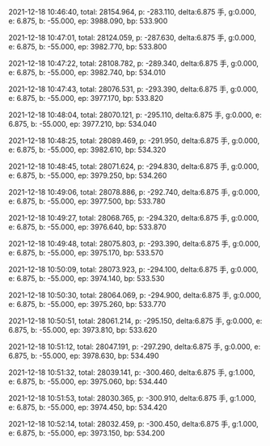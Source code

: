 2021-12-18 10:46:40, total: 28154.964, p: -283.110, delta:6.875 手, g:0.000, e: 6.875, b: -55.000, ep: 3988.090, bp: 533.900

2021-12-18 10:47:01, total: 28124.059, p: -287.630, delta:6.875 手, g:0.000, e: 6.875, b: -55.000, ep: 3982.770, bp: 533.800

2021-12-18 10:47:22, total: 28108.782, p: -289.340, delta:6.875 手, g:0.000, e: 6.875, b: -55.000, ep: 3982.740, bp: 534.010

2021-12-18 10:47:43, total: 28076.531, p: -293.390, delta:6.875 手, g:0.000, e: 6.875, b: -55.000, ep: 3977.170, bp: 533.820

2021-12-18 10:48:04, total: 28070.121, p: -295.110, delta:6.875 手, g:0.000, e: 6.875, b: -55.000, ep: 3977.210, bp: 534.040

2021-12-18 10:48:25, total: 28089.469, p: -291.950, delta:6.875 手, g:0.000, e: 6.875, b: -55.000, ep: 3982.610, bp: 534.320

2021-12-18 10:48:45, total: 28071.624, p: -294.830, delta:6.875 手, g:0.000, e: 6.875, b: -55.000, ep: 3979.250, bp: 534.260

2021-12-18 10:49:06, total: 28078.886, p: -292.740, delta:6.875 手, g:0.000, e: 6.875, b: -55.000, ep: 3977.500, bp: 533.780

2021-12-18 10:49:27, total: 28068.765, p: -294.320, delta:6.875 手, g:0.000, e: 6.875, b: -55.000, ep: 3976.640, bp: 533.870

2021-12-18 10:49:48, total: 28075.803, p: -293.390, delta:6.875 手, g:0.000, e: 6.875, b: -55.000, ep: 3975.170, bp: 533.570

2021-12-18 10:50:09, total: 28073.923, p: -294.100, delta:6.875 手, g:0.000, e: 6.875, b: -55.000, ep: 3974.140, bp: 533.530

2021-12-18 10:50:30, total: 28064.069, p: -294.900, delta:6.875 手, g:0.000, e: 6.875, b: -55.000, ep: 3975.260, bp: 533.770

2021-12-18 10:50:51, total: 28061.214, p: -295.150, delta:6.875 手, g:0.000, e: 6.875, b: -55.000, ep: 3973.810, bp: 533.620

2021-12-18 10:51:12, total: 28047.191, p: -297.290, delta:6.875 手, g:0.000, e: 6.875, b: -55.000, ep: 3978.630, bp: 534.490

2021-12-18 10:51:32, total: 28039.141, p: -300.460, delta:6.875 手, g:1.000, e: 6.875, b: -55.000, ep: 3975.060, bp: 534.440

2021-12-18 10:51:53, total: 28030.365, p: -300.910, delta:6.875 手, g:1.000, e: 6.875, b: -55.000, ep: 3974.450, bp: 534.420

2021-12-18 10:52:14, total: 28032.459, p: -300.450, delta:6.875 手, g:1.000, e: 6.875, b: -55.000, ep: 3973.150, bp: 534.200